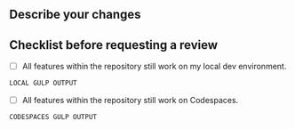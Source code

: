 ## Describe your changes


## Checklist before requesting a review
- [ ] All features within the repository still work on my local dev environment.

```bash
LOCAL GULP OUTPUT
```
- [ ] All features within the repository still work on Codespaces.

```bash
CODESPACES GULP OUTPUT
```
